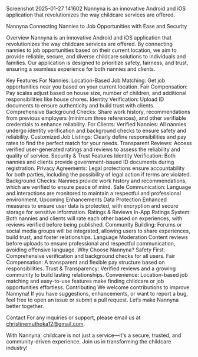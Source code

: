 Screenshot 2025-01-27 141602
Nannyna is an innovative Android and iOS application that revolutionizes the way childcare services are offered.

Nannyna
Connecting Nannies to Job Opportunities with Ease and Security

Overview
Nannyna is an innovative Android and iOS application that revolutionizes the way childcare services are offered. By connecting nannies to job opportunities based on their current location, we aim to provide reliable, secure, and diverse childcare solutions to individuals and families. Our application is designed to prioritize safety, fairness, and trust, ensuring a seamless experience for both nannies and clients.

Key Features
For Nannies:
Location-Based Job Matching: Get job opportunities near you based on your current location.
Fair Compensation: Pay scales adjust based on house size, number of children, and additional responsibilities like house chores.
Identity Verification: Upload ID documents to ensure authenticity and build trust with clients.
Comprehensive Background Checks: Share work history, recommendations from previous employers (minimum three references), and other verifiable credentials to enhance reliability.
For Clients:
Verified Nannies: All nannies undergo identity verification and background checks to ensure safety and reliability.
Customized Job Listings: Clearly define responsibilities and pay rates to find the perfect match for your needs.
Transparent Reviews: Access verified user-generated ratings and reviews to assess the reliability and quality of service.
Security & Trust Features
Identity Verification: Both nannies and clients provide government-issued ID documents during registration.
Privacy Agreements: Legal protections ensure accountability for both parties, including the possibility of legal action if terms are violated.
Background Checks: Nannies provide work history and recommendations, which are verified to ensure peace of mind.
Safe Communication: Language and interactions are monitored to maintain a respectful and professional environment.
Upcoming Enhancements
Data Protection
Enhanced measures to ensure user data is protected, with encryption and secure storage for sensitive information.
Ratings & Reviews
In-App Ratings System: Both nannies and clients will rate each other based on experiences, with reviews verified before being published.
Community Building: Forums or social media groups will be integrated, allowing users to share experiences, build trust, and foster relationships.
Language Moderation
Content reviews before uploads to ensure professional and respectful communication, avoiding offensive language.
Why Choose Nannyna?
Safety First: Comprehensive verification and background checks for all users.
Fair Compensation: A transparent and flexible pay structure based on responsibilities.
Trust & Transparency: Verified reviews and a growing community to build lasting relationships.
Convenience: Location-based job matching and easy-to-use features make finding childcare or job opportunities effortless.
Contributing
We welcome contributions to improve Nannyna! If you have suggestions, enhancements, or want to report a bug, feel free to open an issue or submit a pull request. Let’s make Nannyna better together.

Contact
For any inquiries or support, please email us at christinemuthoka12@gmail.com.

With Nannyna, childcare is not just a service—it's a secure, trusted, and community-driven experience. Join us in transforming the childcare industry!
